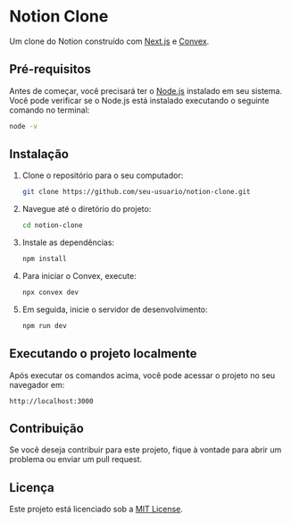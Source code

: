 # Notion Clone

Um clone do Notion construído com [Next.js](https://nextjs.org/) e [Convex](https://docs.convex.dev/).

## Pré-requisitos

Antes de começar, você precisará ter o [Node.js](https://nodejs.org/) instalado em seu sistema. Você pode verificar se o Node.js está instalado executando o seguinte comando no terminal:

```bash
node -v
```

## Instalação

1. Clone o repositório para o seu computador:

   ```bash
   git clone https://github.com/seu-usuario/notion-clone.git
   ```

2. Navegue até o diretório do projeto:

   ```bash
   cd notion-clone
   ```

3. Instale as dependências:

   ```bash
   npm install
   ```

4. Para iniciar o Convex, execute:

   ```bash
   npx convex dev
   ```

5. Em seguida, inicie o servidor de desenvolvimento:

   ```bash
   npm run dev
   ```

## Executando o projeto localmente

Após executar os comandos acima, você pode acessar o projeto no seu navegador em:

```
http://localhost:3000
```

## Contribuição

Se você deseja contribuir para este projeto, fique à vontade para abrir um problema ou enviar um pull request.

## Licença

Este projeto está licenciado sob a [MIT License](LICENSE).
